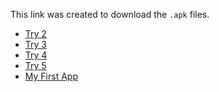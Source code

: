 This link was created to download the `.apk` files. 
- [Try 2]([https://1drv.ms/u/s!AkqckuVQPuN_g-sE_l02oGTcXxtyfw?e=0OI8r7](https://1drv.ms/u/s!AkqckuVQPuN_g-pxIJiQeklFA7VsoQ?e=2rskhs))  
- [Try 3](https://1drv.ms/u/s!AkqckuVQPuN_g-pyK38GP2bKwCNBEg?e=Z4Q3WS)  
- [Try 4](https://1drv.ms/u/s!AkqckuVQPuN_g-pzs0t01hh6eGaq2w?e=SDA7td)  
- [Try 5](https://1drv.ms/u/s!AkqckuVQPuN_g-tZOcXDlfW-GSUjEA?e=XhCCSS)
- [My First App]([https://1drv.ms/u/s!AkqckuVQPuN_g-sE_l02oGTcXxtyfw?e=0OI8r7](https://1drv.ms/u/s!AkqckuVQPuN_g-pqEyk4h5NRiIpIvA?e=M5Hhdu)https://1drv.ms/u/s!AkqckuVQPuN_g-pqEyk4h5NRiIpIvA?e=M5Hhdu)  

